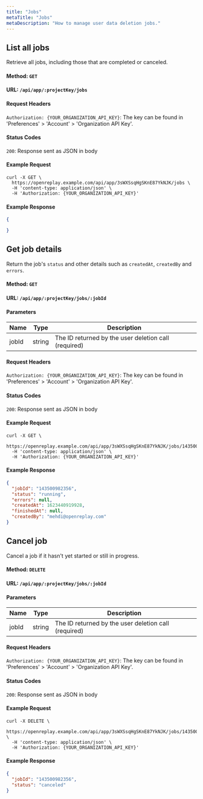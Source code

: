 ```yaml
---
title: "Jobs"
metaTitle: "Jobs"
metaDescription: "How to manage user data deletion jobs."
---
```


## List all jobs

Retrieve all jobs, including those that are completed or canceled.

#### Method: `GET`

#### URL: `/api/app/:projectKey/jobs`

#### Request Headers

`Authorization: {YOUR_ORGANIZATION_API_KEY}`: The key can be found in 'Preferences' > 'Account' > 'Organization API Key'.

#### Status Codes

`200`: Response sent as JSON in body

#### Example Request

```curl
curl -X GET \
  https://openreplay.example.com/api/app/3sWXSsqHgSKnE87YkNJK/jobs \
  -H 'content-type: application/json' \
  -H 'Authorization: {YOUR_ORGANIZATION_API_KEY}'
```

#### Example Response

```json
{

}
```

## Get job details

Return the job's `status` and other details such as `createdAt`, `createdBy` and `errors`.

#### Method: `GET`

#### URL: `/api/app/:projectKey/jobs/:jobId`

#### Parameters

| Name | Type | Description |
|----------|-------------|-------------|
| jobId | string | The ID returned by the user deletion call (required) |

#### Request Headers

`Authorization: {YOUR_ORGANIZATION_API_KEY}`: The key can be found in 'Preferences' > 'Account' > 'Organization API Key'.

#### Status Codes

`200`: Response sent as JSON in body

#### Example Request

```curl
curl -X GET \
  https://openreplay.example.com/api/app/3sWXSsqHgSKnE87YkNJK/jobs/143500982356\
  -H 'content-type: application/json' \
  -H 'Authorization: {YOUR_ORGANIZATION_API_KEY}'
```

#### Example Response

```json
{
  "jobId": "143500982356",
  "status": "running",
  "errors": null,
  "createdAt": 1623440919928,
  "finishedAt": null,
  "createdBy": "mehdi@openreplay.com"
}
```

## Cancel job

Cancel a job if it hasn't yet started or still in progress.

#### Method: `DELETE`

#### URL: `/api/app/:projectKey/jobs/:jobId`

#### Parameters

| Name | Type | Description |
|----------|-------------|-------------|
| jobId | string | The ID returned by the user deletion call (required) |

#### Request Headers

`Authorization: {YOUR_ORGANIZATION_API_KEY}`: The key can be found in 'Preferences' > 'Account' > 'Organization API Key'.

#### Status Codes

`200`: Response sent as JSON in body

#### Example Request

```curl
curl -X DELETE \
  https://openreplay.example.com/api/app/3sWXSsqHgSKnE87YkNJK/jobs/143500982356 \
  -H 'content-type: application/json' \
  -H 'Authorization: {YOUR_ORGANIZATION_API_KEY}'
```

#### Example Response

```json
{
  "jobId": "143500982356",
  "status": "canceled"
}
```
